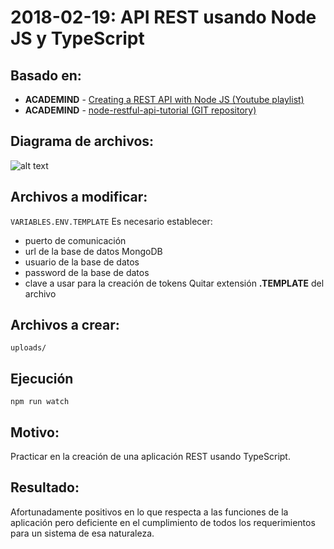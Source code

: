 # 2018-02-19: API REST usando Node JS y TypeScript

## Basado en:
- **ACADEMIND** - [Creating a REST API with Node JS (Youtube playlist)](https://www.youtube.com/playlist?list=PL55RiY5tL51q4D-B63KBnygU6opNPFk_q)
- **ACADEMIND** - [node-restful-api-tutorial (GIT repository)](https://github.com/academind/node-restful-api-tutorial)

## Diagrama de archivos:
![alt text](https://github.com/gerbosan/node-restful-api-tutorial/esquema.png "Esquema simple de sistema")

## Archivos a modificar:
```VARIABLES.ENV.TEMPLATE```
Es necesario establecer:
- puerto de comunicación
- url de la base de datos MongoDB
- usuario de la base de datos
- password de la base de datos
- clave a usar para la creación de tokens
Quitar extensión **.TEMPLATE** del archivo

## Archivos a crear:
```uploads/```

## Ejecución
```npm run watch```


## Motivo: 
Practicar en la creación de una aplicación REST usando TypeScript.

## Resultado:
Afortunadamente positivos en lo que respecta a las funciones de la aplicación pero deficiente en el cumplimiento de todos los requerimientos para un sistema de esa naturaleza.